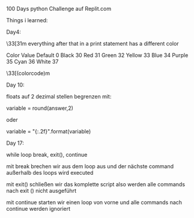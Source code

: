 100 Days python Challenge
auf Replit.com


Things i learned:

Day4:

\33[31m everything after that in a print statement has a different color

Color	Value
Default	0
Black	30
Red	    31
Green	32
Yellow	33
Blue	34
Purple	35
Cyan	36
White	37

\33[(colorcode)m

Day 10:

floats auf 2 dezimal stellen begrenzen mit:

variable = round(answer,2)

oder 

variable = "{:.2f}".format(variable)

Day 17:

while loop break, exit(), continue

mit break brechen wir aus dem loop aus und der nächste command außerhalb des loops wird executed

mit exit() schließen wir das komplette script also werden alle commands nach exit () nicht ausgeführt

mit continue starten wir einen loop von vorne und alle commands nach continue werden ignoriert